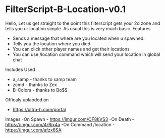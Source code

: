 # FilterScript-B-Location-v0.1
Hello, Let us get straight to the point this filterscript gets your 2d zone and tells you ur location simple. As usual this is very much basic.
Features
- Sends a message that where are you located when u spawned.
- Tells you the location where you died
- You can click other player names and get their locations
- You can use /location command which will send your location in global chat

Includes Used
- a_samp - thanks to samp team
- zcmd   - thanks to Zex
- B-Colors - thanks to Bo$$


Officaly uplaoded on 
- https://ultra-h.com/portal


Images
-On Spawn - https://imgur.com/OF8kVS3
-On Death - https://imgur.com/4rRjx4a
-On Command /location - https://imgur.com/afzx6SA
